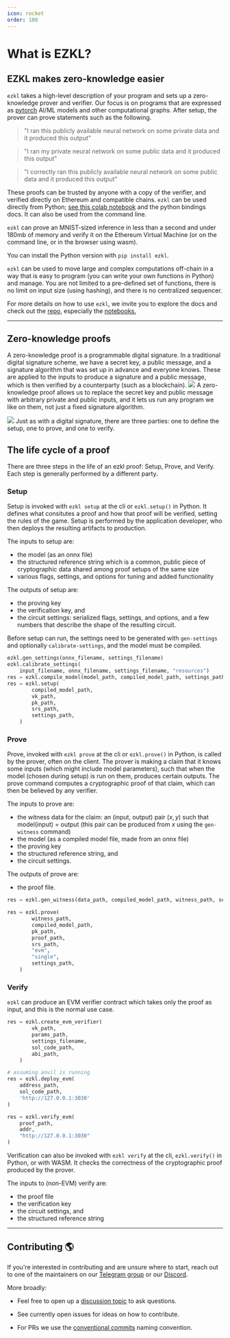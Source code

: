```yaml
---
icon: rocket
order: 100
---
```


# What is EZKL?

## EZKL makes zero-knowledge easier
`ezkl` takes a high-level description of your program and sets up a zero-knowledge prover and verifier. Our focus is on programs that are expressed as [pytorch](https://pytorch.org/docs/stable/index.html) AI/ML models and other computational graphs. After setup, the prover can prove statements such as the following.

> "I ran this publicly available neural network on some private data and it produced this output"

> "I ran my private neural network on some public data and it produced this output"

> "I correctly ran this publicly available neural network on some public data and it produced this output"

These proofs can be trusted by anyone with a copy of the verifier, and verified directly on Ethereum and compatible chains. `ezkl` can be used directly from Python; [see this colab notebook](https://colab.research.google.com/github/zkonduit/ezkl/blob/main/examples/notebooks/simple_demo.ipynb) and the python bindings docs. It can also be used from the command line.

`ezkl` can prove an MNIST-sized inference in less than a second and under 180mb of memory and verify it on the Ethereum Virtual Machine (or on the command line, or in the browser using wasm). 

You can install the Python version with `pip install ezkl`.

`ezkl` can be used to move large and complex computations off-chain in a way that is easy to program (you can write your own functions in Python) and manage. You are not limited to a pre-defined set of functions, there is no limit on input size (using hashing), and there is no centralized sequencer.

For more details on how to use `ezkl`, we invite you to explore the docs and check out the <a href="https://github.com/zkonduit/ezkl" target="_blank">repo</a>, especially the <a href="https://github.com/zkonduit/ezkl/blob/main/examples/notebooks/" target="_blank">notebooks.</a>

----------------------


## Zero-knowledge proofs
A zero-knowledge proof is a programmable digital signature. In a traditional digital signature scheme, we have a secret key, a public message, and a signature algorithm that was set up in advance and everyone knows. These are applied to the inputs to produce a signature and a public message, which is then verified by a counterparty (such as a blockchain). 
![](../assets/before.png) 
A zero-knowledge proof allows us to replace the secret key and public message with arbitrary private and public inputs, and it lets us run any program we like on them, not just a fixed signature algorithm.

![](../assets/after.png) 
Just as with a digital signature, there are three parties: one to define the setup, one to prove, and one to verify.

## The life cycle of a proof

There are three steps in the life of an ezkl proof: Setup, Prove, and Verify. Each step is generally performed by a different party. 

### Setup 
Setup is invoked with `ezkl setup` at the cli or `ezkl.setup()` in Python. It defines what consitutes a proof and how that proof will be verified, setting the rules of the game. Setup is performed by the application developer, who then deploys the resulting artifacts to production. 

The inputs to setup are:
- the model (as an onnx file)
- the structured reference string which is a common, public piece of cryptographic data shared among proof setups of the same size
- various flags, settings, and options for tuning and added functionality

The outputs of setup are:
- the proving key
- the verification key, and
- the circuit settings: serialized flags, settings, and options, and a few numbers that describe the shape of the resulting circuit.

Before setup can run, the settings need to be generated with `gen-settings` and optionally `calibrate-settings`, and the model must be compiled.

```python
ezkl.gen_settings(onnx_filename, settings_filename)
ezkl.calibrate_settings(
    input_filename, onnx_filename, settings_filename, "resources")
res = ezkl.compile_model(model_path, compiled_model_path, settings_path)
res = ezkl.setup(
        compiled_model_path,
        vk_path,
        pk_path,
        srs_path,
        settings_path,
    )
```

### Prove
Prove, invoked with `ezkl prove` at the cli or `ezkl.prove()` in Python, is called by the prover, often on the client. The prover is making a claim that it knows some inputs (which might include model parameters), such that when the model (chosen during setup) is run on them, produces certain outputs. The prove command computes a cryptographic proof of that claim, which can then be believed by any verifier. 

The inputs to prove are:
- the witness data for the claim: an (input, output) pair $(x,y)$ such that model(input) = output (this pair can be produced from $x$ using the `gen-witness` command)
- the model (as a compiled model file, made from an onnx file)
- the proving key
- the structured reference string, and
- the circuit settings.

The outputs of prove are:
- the proof file.

```python
res = ezkl.gen_witness(data_path, compiled_model_path, witness_path, settings_path = settings_path)

res = ezkl.prove(
        witness_path,
        compiled_model_path,
        pk_path,
        proof_path,
        srs_path,
        "evm",
        "single",
        settings_path,
    )
```


### Verify 
`ezkl` can produce an EVM verifier contract which takes only the proof as input, and this is the normal use case.

```python
res = ezkl.create_evm_verifier(
        vk_path,
        params_path,
        settings_filename,
        sol_code_path,
        abi_path,
    )

# assuming anvil is running
res = ezkl.deploy_evm(
    address_path,
    sol_code_path,
    'http://127.0.0.1:3030'
)

res = ezkl.verify_evm(
    proof_path,
    addr,
    "http://127.0.0.1:3030"
)
```

Verification can also be invoked with `ezkl verify` at the cli, `ezkl.verify()` in Python, or with WASM. It checks the correctness of the cryptographic proof produced by the prover.

The inputs to (non-EVM) verify are:
- the proof file
- the verification key
- the circuit settings, and
- the structured reference string


----------------------

## Contributing 🌎

If you're interested in contributing and are unsure where to start, reach out to one of the maintainers on our [Telegram group](https://t.me/+QRzaRvTPIthlYWMx) or our [Discord](https://discord.gg/mqgdwdSgzA). 

More broadly:

- Feel free to open up a [discussion topic](https://github.com/zkonduit/ezkl/discussions) to ask questions.

- See currently open issues for ideas on how to contribute.

- For PRs we use the [conventional commits](https://www.conventionalcommits.org/en/v1.0.0/) naming convention.

